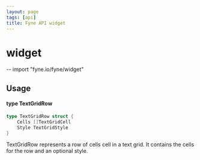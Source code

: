 ```yaml
---
layout: page
tags: [api]
title: Fyne API widget
---
```


# widget
--
    import "fyne.io/fyne/widget"

## Usage

#### type TextGridRow

```go
type TextGridRow struct {
	Cells []TextGridCell
	Style TextGridStyle
}
```

TextGridRow represents a row of cells cell in a text grid. It contains the cells for the row and an optional style.
